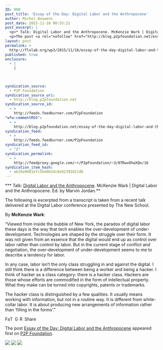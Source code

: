 ```yaml
---
ID: 900
post_title: 'Essay of the Day: Digital Labor and the Anthropocene'
author: Michel Bauwens
post_date: 2015-11-16 00:55:21
post_excerpt: |
  <p>* Talk: Digital Labor and the Anthropocene. McKenzie Wark | Digital Labor and the Anthropocene. Ed. by Marvin Jordan. The following is excerpted from a transcript is taken from a recent talk delivered at the Digital Labor conference presented by The New School. By McKenzie Wark: &ldquo;Viewed from inside the bubble of New York, the [&hellip;]</p>
  <p>The post <a rel="nofollow" href="http://blog.p2pfoundation.net/essay-of-the-day-digital-labor-and-the-anthropocene/2015/11/16">Essay of the Day: Digital Labor and the Anthropocene</a> appeared first on <a rel="nofollow" href="http://blog.p2pfoundation.net/">P2P Foundation</a>.</p>
layout: post
permalink: >
  http://flolab.org/wp3/2015/11/16/essay-of-the-day-digital-labor-and-the-anthropocene/
published: true
enclosure:
  - |
    |
        
        
        
syndication_source:
  - P2P Foundation
syndication_source_uri:
  - http://blog.p2pfoundation.net
syndication_source_id:
  - >
    http://feeds.feedburner.com/P2pFoundation
"wfw:commentRSS":
  - >
    http://blog.p2pfoundation.net/essay-of-the-day-digital-labor-and-the-anthropocene/2015/11/16/feed
syndication_feed:
  - >
    http://feeds.feedburner.com/P2pFoundation
syndication_feed_id:
  - "2"
syndication_permalink:
  - >
    http://feedproxy.google.com/~r/P2pFoundation/~3/8TRwvOhaXQo/16
syndication_item_hash:
  - ab26a9601efc5be0b24c6e82391621d8
---
```

*** Talk: [Digital Labor and the Anthropocene][1]. McKenzie Wark | Digital Labor and the Anthropocene. Ed. by Marvin Jordan.**

The following is excerpted from a transcript is taken from a recent talk delivered at the Digital Labor conference presented by The New School.

By **McKenzie Wark**:

“Viewed from inside the bubble of New York, the paradox of digital labor these days is the way that tech enables the over-development of under-development. Technologies are shaped by the struggle over their form. It was not given from an essence that the digital would end up as control over labor rather than control by labor. But in the current stage of conflict and negotiation, the over-development of under-development seems to me to describe a tendency for labor.

In any case, labor isn’t the only class struggling in and against the digital. I still think there is a difference between being a worker and being a hacker. I think of hacker as a class category: there is a hacker class. Hackers are those whose efforts are commodifed in the form of intellectual property. What they make can be turned into copyrights, patents or trademarks.

The hacker class is distinguished by a few qualities. It usually means working with information, but not in a routine way. It is different from white-collar labor. It is about producing new arrangements of information rather than ‘filling in the forms’.”

<a class="a2a_button_facebook" href="http://www.addtoany.com/add_to/facebook?linkurl=http%3A%2F%2Fblog.p2pfoundation.net%2Fessay-of-the-day-digital-labor-and-the-anthropocene%2F2015%2F11%2F16&linkname=Essay%20of%20the%20Day%3A%20Digital%20Labor%20and%20the%20Anthropocene" title="Facebook" rel="nofollow"><img src="http://blog.p2pfoundation.net/wp-content/plugins/add-to-any/icons/facebook.png" width="16" height="16" alt="Facebook" /></a><a class="a2a_button_twitter" href="http://www.addtoany.com/add_to/twitter?linkurl=http%3A%2F%2Fblog.p2pfoundation.net%2Fessay-of-the-day-digital-labor-and-the-anthropocene%2F2015%2F11%2F16&linkname=Essay%20of%20the%20Day%3A%20Digital%20Labor%20and%20the%20Anthropocene" title="Twitter" rel="nofollow"><img src="http://blog.p2pfoundation.net/wp-content/plugins/add-to-any/icons/twitter.png" width="16" height="16" alt="Twitter" /></a><a class="a2a_button_google_plus" href="http://www.addtoany.com/add_to/google_plus?linkurl=http%3A%2F%2Fblog.p2pfoundation.net%2Fessay-of-the-day-digital-labor-and-the-anthropocene%2F2015%2F11%2F16&linkname=Essay%20of%20the%20Day%3A%20Digital%20Labor%20and%20the%20Anthropocene" title="Google+" rel="nofollow"><img src="http://blog.p2pfoundation.net/wp-content/plugins/add-to-any/icons/google_plus.png" width="16" height="16" alt="Google+" /></a><a class="a2a_button_reddit" href="http://www.addtoany.com/add_to/reddit?linkurl=http%3A%2F%2Fblog.p2pfoundation.net%2Fessay-of-the-day-digital-labor-and-the-anthropocene%2F2015%2F11%2F16&linkname=Essay%20of%20the%20Day%3A%20Digital%20Labor%20and%20the%20Anthropocene" title="Reddit" rel="nofollow"><img src="http://blog.p2pfoundation.net/wp-content/plugins/add-to-any/icons/reddit.png" width="16" height="16" alt="Reddit" /></a><a class="a2a_dd a2a_target addtoany_share_save" href="https://www.addtoany.com/share#url=http%3A%2F%2Fblog.p2pfoundation.net%2Fessay-of-the-day-digital-labor-and-the-anthropocene%2F2015%2F11%2F16&title=Essay%20of%20the%20Day%3A%20Digital%20Labor%20and%20the%20Anthropocene" id="wpa2a_4"><img src="http://blog.p2pfoundation.net/wp-content/plugins/add-to-any/share_save_120_16.png" width="120" height="16" alt="Share" /></a>

The post <a rel="nofollow" href="http://blog.p2pfoundation.net/essay-of-the-day-digital-labor-and-the-anthropocene/2015/11/16">Essay of the Day: Digital Labor and the Anthropocene</a> appeared first on <a rel="nofollow" href="http://blog.p2pfoundation.net/">P2P Foundation</a>.

<div class="feedflare">
  <a href="http://feeds.feedburner.com/~ff/P2pFoundation?a=8TRwvOhaXQo:Liap64npHmM:7Q72WNTAKBA"><img src="http://feeds.feedburner.com/~ff/P2pFoundation?d=7Q72WNTAKBA" border="0" /></img></a> <a href="http://feeds.feedburner.com/~ff/P2pFoundation?a=8TRwvOhaXQo:Liap64npHmM:D7DqB2pKExk"><img src="http://feeds.feedburner.com/~ff/P2pFoundation?i=8TRwvOhaXQo:Liap64npHmM:D7DqB2pKExk" border="0" /></img></a> <a href="http://feeds.feedburner.com/~ff/P2pFoundation?a=8TRwvOhaXQo:Liap64npHmM:2mJPEYqXBVI"><img src="http://feeds.feedburner.com/~ff/P2pFoundation?d=2mJPEYqXBVI" border="0" /></img></a>
</div>

<img src="http://feeds.feedburner.com/~r/P2pFoundation/~4/8TRwvOhaXQo" height="1" width="1" alt="" />

 [1]: http://dismagazine.com/disillusioned/discussion-disillusioned/70983/mckenzie-wark-digital-labor-and-the-anthropocene/